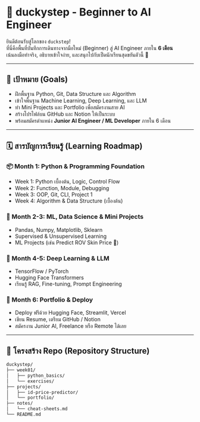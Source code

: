 # 🐣 duckystep - Beginner to AI Engineer

ยินดีต้อนรับสู่โลกของ `duckstep`!  
ที่นี่คือพื้นที่บันทึกการเดินทางจากมือใหม่ (Beginner) สู่ AI Engineer ภายใน **6 เดือน**  
เน้นลงมือทำจริง, อธิบายเข้าใจง่าย, และสนุกไปกับเป็ดนักเรียนสุดขยันตัวนี้ 🐤

---

## 🚀 เป้าหมาย (Goals)
- ฝึกพื้นฐาน Python, Git, Data Structure และ Algorithm
- เข้าใจพื้นฐาน Machine Learning, Deep Learning, และ LLM
- ทำ Mini Projects และ Portfolio เพื่อสมัครงานสาย AI
- สร้างโปรไฟล์บน GitHub และ Notion ให้เป็นระบบ
- พร้อมสมัครตำแหน่ง **Junior AI Engineer / ML Developer** ภายใน 6 เดือน

---

## 🗓️ สารบัญการเรียนรู้ (Learning Roadmap)

### 📦 Month 1: Python & Programming Foundation
- Week 1: Python เบื้องต้น, Logic, Control Flow
- Week 2: Function, Module, Debugging
- Week 3: OOP, Git, CLI, Project 1
- Week 4: Algorithm & Data Structure (เบื้องต้น)

### 🤖 Month 2-3: ML, Data Science & Mini Projects
- Pandas, Numpy, Matplotlib, Sklearn
- Supervised & Unsupervised Learning
- ML Projects (เช่น Predict ROV Skin Price 💸)

### 🧠 Month 4-5: Deep Learning & LLM
- TensorFlow / PyTorch
- Hugging Face Transformers
- เรียนรู้ RAG, Fine-tuning, Prompt Engineering

### 💼 Month 6: Portfolio & Deploy
- Deploy ฟรีด้วย Hugging Face, Streamlit, Vercel
- เขียน Resume, เตรียม GitHub / Notion
- สมัครงาน Junior AI, Freelance หรือ Remote ได้เลย

---

## 📁 โครงสร้าง Repo (Repository Structure)

```bash
duckystep/
├── week01/
│   ├── python_basics/
│   └── exercises/
├── projects/
│   ├── id-price-predictor/
│   └── portfolio/
├── notes/
│   └── cheat-sheets.md
└── README.md

